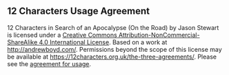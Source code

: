 ## 12 Characters Usage Agreement

12 Characters in Search of an Apocalypse (On the Road) by Jason Stewart is licensed under a [Creative Commons Attribution-NonCommercial-ShareAlike 4.0 International License](http://creativecommons.org/licenses/by-nc-sa/4.0/).
Based on a work at http://andrewboyd.com/.
Permissions beyond the scope of this license may be available at https://12characters.org.uk/the-three-agreements/.
Please see the [agreement for usage](https://12characters.org.uk/the-three-agreements/).

